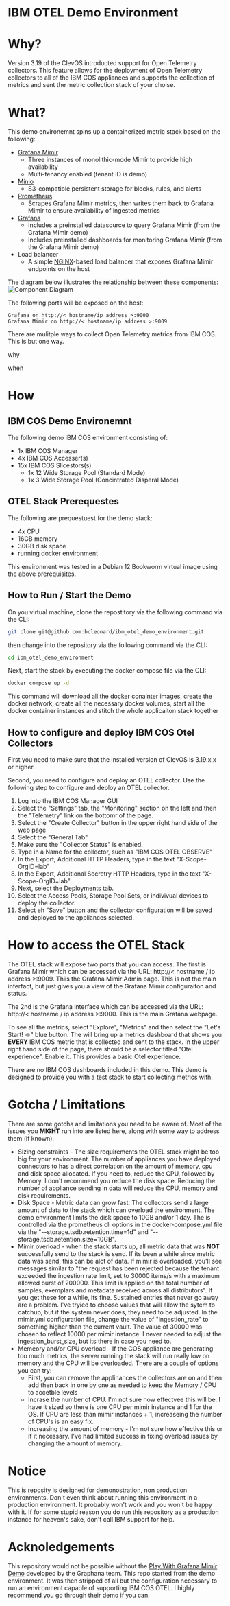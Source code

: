 # IBM OTEL Demo Environment

# Why?

Version 3.19 of the ClevOS introducted support for Open Telemetry collectors.   This feature allows for the deployment of Open Telemetry collectors to all of the IBM COS appliances and supports the collection of metrics and sent the metric collection stack of your choise.

# What?

This demo environemnt spins up a containerized metric stack based on the following:

* [Grafana Mimir](https://grafana.com/oss/mimir/)
  * Three instances of monolithic-mode Mimir to provide high availability
  * Multi-tenancy enabled (tenant ID is demo)
* [Minio](https://min.io/)
  * S3-compatible persistent storage for blocks, rules, and alerts
* [Prometheus](https://prometheus.io/)
  * Scrapes Grafana Mimir metrics, then writes them back to Grafana Mimir to ensure availability of ingested metrics
* [Grafana](https://grafana.com/)
  * Includes a preinstalled datasource to query Grafana Mimir (from the Grafana Mimir demo)
  * Includes preinstalled dashboards for monitoring Grafana Mimir (from the Grafana Mimir demo)
* Load balancer
  * A simple [NGINX](https://nginx.org/)-based load balancer that exposes Grafana Mimir endpoints on the host

The diagram below illustrates the relationship between these components:
![Component Diagram](documentation/tutorial-architecture.png "Demo Component Diagram")

The following ports will be exposed on the host:

    Grafana on http://< hostname/ip address >:9000
    Grafana Mimir on http://< hostname/ip address >:9009

There are mulitple ways to collect Open Telemetry metrics from IBM COS.  This is but one way.


why

when
# How

## IBM COS Demo Environemnt

The following demo IBM COS environment consisting of:

* 1x IBM COS Manager
* 4x IBM COS Accesser(s)
* 15x IBM COS Slicestors(s)
  * 1x 12 Wide Storage Pool (Standard Mode)
  * 1x 3 Wide Storage Pool (Concintrated Disperal Mode)

## OTEL Stack Prerequestes

The following are prequestuest for the demo stack:

* 4x CPU
* 16GB memory
* 30GB disk space
* running docker environment

This environment was tested in a Debian 12 Bookworm virtual image using the above prerequisites.

## How to Run / Start the Demo

On you virtual machine, clone the repostitory via the following command via the CLI:

```bash
git clone git@github.com:bcleonard/ibm_otel_demo_environment.git
```

then change into the repository via the following command via the CLI:

```bash
cd ibm_otel_demo_environment
```

Next, start the stack by executing the docker compose file via the CLI:

```bash
docker compose up -d
```

This command will download all the docker conainter images, create the docker network, create all the necessary docker volumes, start all the docker container instances and stitch the whole applicaiton stack together

## How to configure and deploy IBM COS Otel Collectors

First you need to make sure that the installed version of ClevOS is 3.19.x.x or higher.

Second, you need to configure and deploy an OTEL collector.  Use the following step to configure and deploy an OTEL collector.

1. Log into the IBM COS Manager GUI
2. Select the "Settings" tab, the "Monitoring" section on the left and then the "Telemetry" link on the bottomr of the page.
3. Select the "Create Collector" button in the upper right hand side of the web page
4. Select the "General Tab"
5. Make sure the "Collector Status" is enabled.
6. Type in a Name for the collector, such as "IBM COS OTEL OBSERVE"
7. In the Export, Additional HTTP Headers, type in the text "X-Scope-OrgID=lab"
8. In the Export, Additional Secretry HTTP Headers, type in the text "X-Scope-OrgID=lab"
9. Next, select the Deployments tab.
10.  Select the Access Pools, Storage Pool Sets, or indivivual devices to deploy the collector.
11.  Select eh "Save" button and the collector configuration will be saved and deployed to the appliances selected.

# How to access the OTEL Stack

The OTEL stack will expose two ports that you can access.  The first is Grafana Mimir which can be accessed via the URL:  http://< hostname / ip address >:9009.  Thiis the Grafana Mimir Admin page.   This is not the main inferfact, but just gives you a view of the Grafana Mimir configuraiton and status.

The 2nd is the Grafana interface which can be accessed via the URL:  http://< hostname / ip address >:9000.   This is the main Grafana webpage.

To see all the metrics, select "Explore", "Metrics" and then select the "Let's Start! ->" blue button.   The will bring up a metrics dashboard that shows you **EVERY** IBM COS metric that is collected and sent to the stack.  In the upper right hand side of the page, there should be a selector titled "Otel experience".  Enable it.  This provides a basic Otel experience.

There are no IBM COS dashboards included in this demo.   This demo is designed to provide you with a test stack to start collecting metrics with.

# Gotcha / Limitations

There are some gotcha and limitations you need to be aware of.  Most of the issues you **MIGHT** run into are listed here, along with some way to address them (if known).

* Sizing constraints - The size requirements the OTEL stack might be too big for your environment.   The number of appliances you have deployed connectors to has a direct correlation on the amount of memory, cpu and disk space allocated.   If you need to, reduce the CPU, followed by Memory.  I don't recommend you reduce the disk space.   Reducing the number of appliance sending in data will reduce the CPU, memory and disk requirements.
* Disk Space - Metric data can grow fast.  The collectors send a large amount of data to the stack which can overload the environment.  The demo environment limits the disk space to 10GB and/or 1 day.   The is controlled via the prometheus cli options in the docker-compose.yml file via the "--storage.tsdb.retention.time=1d" and "--storage.tsdb.retention.size=10GB".
* Mimir overload - when the stack starts up, all metric data that was **NOT** successfully send to the stack is send.   If its been a while since metric data was send, this can be alot of data.   If mimir is overloaded, you'll see messages similar to "the request has been rejected because the tenant exceeded the ingestion rate limit, set to 30000 items/s with a maximum allowed burst of 200000. This limit is applied on the total number of samples, exemplars and metadata received across all distributors".  If you get these for a while, its fine.  Sustained entries that never go away are a problem.  I've tryied to choose values that will allow the sytem to catchup, but if the system never does, they need to be adjusted.   In the mimir.yml configuration file, change the value of "ingestion_rate" to something higher than the current vault.   The value of 30000 was chosen to reflect 10000 per mimir instance.   I never needed to adjust the ingestion_burst_size, but its there in case you need to.
* Memeory and/or CPU overload - If the COS appliance are generating too much metrics, the server running the stack will run really low on memory and the CPU will be overloaded.  There are a couple of options you can try:
  * First, you can remove the applinances the collectors are on and then add then back in one by one as needed to keep the Memory / CPU to accetble levels
  * Incrase the number of CPU.   I'm not sure how effectvee this will be.  I have it sized so there is one CPU per mimir instance and 1 for the OS.   If CPU are less than mimir instances + 1, increaseing the number of CPU's is an easy fix.
  * Increasing the amount of memory - I'm not sure how effective this or if it necessary.   I've had limited success in fixing overload issues by changing the amount of memory.


# Notice

This is reposity is designed for demonostration, non production environments.  Don't even think about running this environment in a production environment.   It probably won't work and you won't be happy with it.  If for some stupid reason you do run this repository as a production instance for heaven's sake, don't call IBM support for help.

# Acknoledgements

This repository would not be possible without the [Play With Grafana Mimir Demo](https://github.com/grafana/mimir/blob/main/docs/sources/mimir/get-started/play-with-grafana-mimir/index.md) developed by the Graphana team.   This repo started from the demo environment.   It was then stripped of all but the configuration necessary to run an environment capable of supporting IBM COS OTEL.  I highly recommend you go through their demo if you can.

